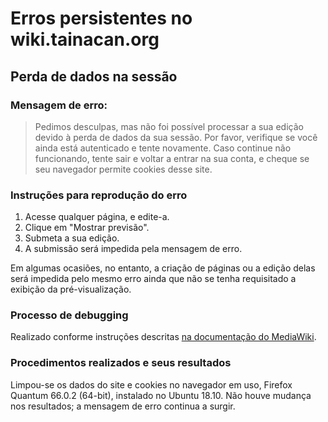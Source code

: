 # Erros persistentes no wiki.tainacan.org
## Perda de dados na sessão
### Mensagem de erro:
> Pedimos desculpas, mas não foi possível processar a sua edição devido à perda de dados da sua sessão. Por favor, verifique se você ainda está autenticado e tente novamente. Caso continue não funcionando, tente sair e voltar a entrar na sua conta, e cheque se seu navegador permite cookies desse site.
### Instruções para reprodução do erro
1. Acesse qualquer página, e edite-a.
2. Clique em "Mostrar previsão".
3. Submeta a sua edição.
4. A submissão será impedida pela mensagem de erro.

Em algumas ocasiões, no entanto, a criação de páginas ou a edição delas será impedida pelo mesmo erro ainda que não se tenha requisitado a exibição da pré-visualização.
### Processo de debugging
Realizado conforme instruções descritas [na documentação do MediaWiki](https://www.mediawiki.org/wiki/Manual:How_to_debug/Login_problems).
### Procedimentos realizados e seus resultados
Limpou-se os dados do site e cookies no navegador em uso, Firefox Quantum 66.0.2 (64-bit), instalado no Ubuntu 18.10. Não houve mudança nos resultados; a mensagem de erro continua a surgir.
